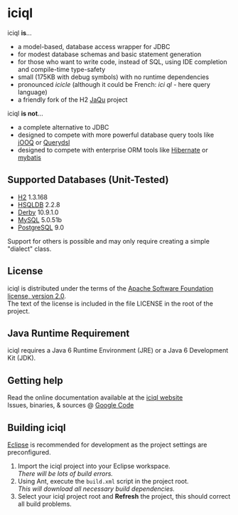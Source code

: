 iciql
=================
iciql **is**...

- a model-based, database access wrapper for JDBC
- for modest database schemas and basic statement generation
- for those who want to write code, instead of SQL, using IDE completion and compile-time type-safety
- small (175KB with debug symbols) with no runtime dependencies
- pronounced *icicle* (although it could be French: *ici ql* - here query language)
- a friendly fork of the H2 [JaQu](http://h2database.com/html/jaqu.html) project

iciql **is not**...

- a complete alternative to JDBC
- designed to compete with more powerful database query tools like [jOOQ](http://jooq.sourceforge.net) or [Querydsl](http://source.mysema.com/display/querydsl/Querydsl)
- designed to compete with enterprise ORM tools like [Hibernate](http://www.hibernate.org) or [mybatis](http://www.mybatis.org)

Supported Databases (Unit-Tested)
-------
- [H2](http://h2database.com) 1.3.168
- [HSQLDB](http://hsqldb.org) 2.2.8
- [Derby](http://db.apache.org/derby) 10.9.1.0
- [MySQL](http://mysql.com) 5.0.51b
- [PostgreSQL](http://postgresql.org) 9.0

Support for others is possible and may only require creating a simple "dialect" class.

License
-------
iciql is distributed under the terms of the [Apache Software Foundation license, version 2.0](http://www.apache.org/licenses/LICENSE-2.0).<br/>
The text of the license is included in the file LICENSE in the root of the project.

Java Runtime Requirement
-------
iciql requires a Java 6 Runtime Environment (JRE) or a Java 6 Development Kit (JDK).
 
Getting help
-------
Read the online documentation available at the [iciql website](http://iciql.com)<br/>
Issues, binaries, & sources @ [Google Code](http://code.google.com/p/iciql)

Building iciql
----------------
[Eclipse](http://eclipse.org) is recommended for development as the project settings are preconfigured.

1. Import the iciql project into your Eclipse workspace.<br/>
*There will be lots of build errors.*
2. Using Ant, execute the `build.xml` script in the project root.<br/>
*This will download all necessary build dependencies.*
3. Select your iciql project root and **Refresh** the project, this should correct all build problems.